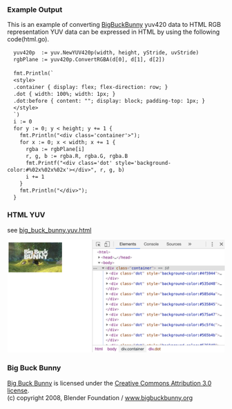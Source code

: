 ### Example Output

This is an example of converting [BigBuckBunny](https://peach.blender.org/) yuv420 data to HTML RGB representation
YUV data can be expressed in HTML by using the following code(html.go).

```
  yuv420p  := yuv.NewYUV420p(width, height, yStride, uvStride)
  rgbPlane := yuv420p.ConvertRGBA(d[0], d[1], d[2])

  fmt.Println(`
  <style>
  .container { display: flex; flex-direction: row; }
  .dot { width: 100%; width: 1px; }
  .dot:before { content: ""; display: block; padding-top: 1px; }
  </style>
  `)
  i := 0
  for y := 0; y < height; y += 1 {
    fmt.Println("<div class='container'>");
    for x := 0; x < width; x += 1 {
      rgba := rgbPlane[i]
      r, g, b := rgba.R, rgba.G, rgba.B
      fmt.Printf("<div class='dot' style='background-color:#%02x%02x%02x'></div>", r, g, b)
      i += 1
    }
    fmt.Println("</div>");
  }
```

### HTML YUV

see [big_buck_bunny.yuv.html](http://htmlpreview.github.io/?https://github.com/octu0/yuv/blob/master/example/big_buck_bunny.yuv.html)

![browser debug](https://github.com/octu0/yuv/blob/master/example/screenshot_2019-09-29.png?raw=true)

### Big Buck Bunny

[Big Buck Bunny](https://peach.blender.org/) is licensed under the [Creative Commons Attribution 3.0 license](http://creativecommons.org/licenses/by/3.0/).  
(c) copyright 2008, Blender Foundation / www.bigbuckbunny.org
